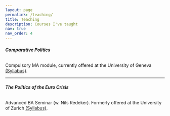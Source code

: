 ```yaml
---
layout: page
permalink: /teaching/
title: Teaching
description: Courses I've taught
nav: true
nav_order: 4
---
```




###### **Comparative Politics**

Compulsory MA module, currently offered at the University of Geneva <a href="/assets/pdf/HS22_CP_syllabus.pdf">(Syllabus)</a>.

***


###### **The Politics of the Euro Crisis**

Advanced BA Seminar (w. Nils Redeker). Formerly offered at the University of Zurich <a href="/assets/pdf/HS16_PEC_Syllabus.pdf">(Syllabus)</a>.
